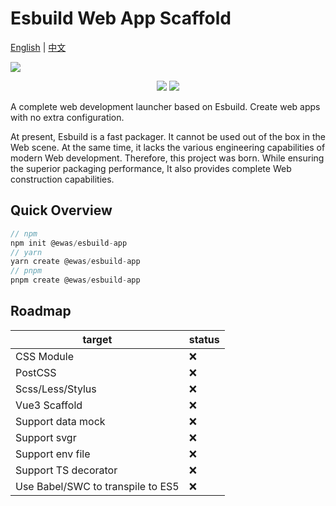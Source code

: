 # Esbuild Web App Scaffold

[English](/README-EN.md) | [中文](/README.md)

![](https://sanyuan-1257988864.cos.ap-beijing.myqcloud.com/img20211122170701.png)

<div align="center">
  <img style="margin: auto;" src="https://img.shields.io/gitter/room/sanyuan0704/esbuild-web-app-starter"></img>
  <img style="margin: auto;" src="https://img.shields.io/bundlephobia/min/@ewas/cli?style=plastic"></img>
</div> 

A complete web development launcher based on Esbuild. Create web apps with no extra configuration.

At present, Esbuild is a fast packager. It cannot be used out of the box in the Web scene. At the same time, it lacks the various engineering capabilities of modern Web development. Therefore, this project was born. While ensuring the superior packaging performance, It also provides complete Web construction capabilities.

## Quick Overview

```js
// npm
npm init @ewas/esbuild-app
// yarn
yarn create @ewas/esbuild-app
// pnpm 
pnpm create @ewas/esbuild-app
```

## Roadmap

| target | status |
| - | - |
| CSS Module | ❌ |
| PostCSS | ❌ |
| Scss/Less/Stylus |❌|
| Vue3 Scaffold| ❌ |
| Support data mock | ❌ |
| Support svgr | ❌ |
| Support env file | ❌ |
| Support TS decorator | ❌ |
| Use Babel/SWC to transpile to ES5 | ❌ |